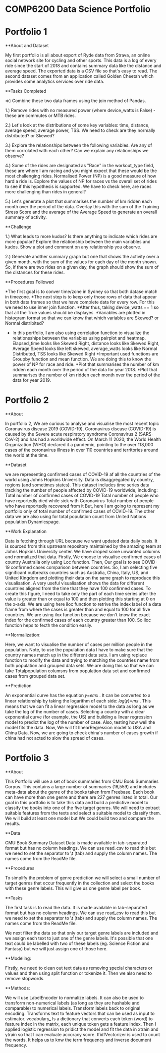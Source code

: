 COMP6200 Data Science Portfolio 
===========================

Portfolio 1
=========
**About and Dataset

My first portfolio is all about export of Ryde data from Strava, an online social network site for cycling and other sports.
This data is a log of every ride since the start of 2018 and contains summary data like the distance and average speed.
The exported data is a CSV file so that's easy to read.
The second dataset comes from an application called Golden Cheetah which provides some analytics services over ride data.

**Tasks Completed

=>) Combine these two data frames using the join method of Pandas.

1.) Remove rides with no measured power (where device_watts is False) - these are commutes or MTB rides.

2.) Let's look at the distributions of some key variables: time, distance, average speed, average power, TSS. We need to check are they normally distributed? or Skewed?

3.) Explore the relationships between the following variables. Are any of them corrolated with each other? Can we explain any relationships we observe?

4.) Some of the rides are designated as "Race" in the workout_type field, these are where I am racing and you might expect that these would be the most challenging rides. Normalised Power (NP) is a good measure of how hard a ride is. Explore the values of NP for races vs the overall set of rides to see if this hypothesis is supported. We have to check here, are races more challenging than rides in general?

5.) Let's generate a plot that summarises the number of km ridden each month over the period of the data. Overlay this with the sum of the Training Stress Score and the average of the Average Speed to generate an overall summary of activity.

**Challenge

1.) What leads to more kudos? Is there anything to indicate which rides are more popular? Explore the relationship between the main variables and kudos. Show a plot and comment on any relationship you observe.

2.) Generate another summary graph but one that shows the activity over a given month, with the sum of the values for each day of the month shown. So, if there are two rides on a given day, the graph should show the sum of the distances for these rides.

**Procedures Followed

*The first goal is to conver time/zone in Sydney so that both datase match in timezone.
*The next step is to keep only those rows of data that appear in both data frames so that we have complete data for every row. For this we need to use inner join function.
*After thus, taking device_watts == 1 so that all the True values should be displayes.
*Variables are plotted in histogram format so that we can know that which variables are Skewed? or Normal distribited?
* In this portfolio, I am also using correlation function to visualize the relationsships between the variables using pairplot and heatmap.
Elapsed_time looks like Skewed Right, distance looks like Skewed Right, Average Speed looks like left skewed, average_watts looks like Normal Distributed, TSS looks like Skewed Right
*Important used functions are Groupby function and mean function. We are doing this to know the power of NP for race and ride.
*Plot that summarises the number of km ridden each month over the period of the data for year 2018.
*Plot that summarises the number of km ridden each month over the period of the data for year 2019.


Portfolio 2
=========
**About

In portfolio 2, We are curious to analyse and visualise the most recent topic Coronavirus disease 2019 (COVID-19).
Coronavirus disease (COVID-19) is caused by the Severe acute respiratory syndrome Coronavirus 2 (SARS-CoV-2) and has had a worldwide effect.
On March 11 2020, the World Health Organization (WHO) declared it a pandemic, pointing to the over 118,000 cases of the coronavirus illness in over 110 countries and territories around the world at the time.

**Dataset

we are representing confirmed cases of COVID-19 af all the countries of the world using Johns Hopkins University. Data is disaggregated by country, regions (and sometimes states). 
This dataset includes time series data tracking the number of people affected by COVID-19 worldwide, including:
Total number of confirmed cases of COVID-19
Total number of people who have reportedly died while sick with Coronavirus
Total number of people who have reportedly recovered from it
But, here I am going to represent my portfolio only of total number of confirmed cases of COVID-19.
The other data we are also using for total population count from United Nations population Dynamicspage.

**Work Explanation

Data is fetching through URL because we want updated data daily basis. It is sourced from this upstream repository maintained by the amazing team at Johns Hopkins University center.
We have droped some unwanted columns and normalized that data.
Firstly, We choose to visualise confirmed cases of country Australia only using Loc function. Then, Our goal is to see COVID-19 confirmed cases comparison between countries. So, I am selecting five significant outbreaks countries such as Australia, China, Italy, US, and United Kingdom and plotting their data on the same graph to reproduce this visualisation.
A very useful visualisation shows the data for different countries aligned from the time that they have 100 confirmed cases. To create this figure, I need to take only the part of each time series after the value is greater than or equal to 100 and then plotting this starting at 0 on the x-axis. We are using here iloc function to retrive the index label of a data frame from where the cases is greater than and equal to 100 for all five countries.
We are using ilox function because we don't know the exact index for the confirmed cases of each country greater than 100. So iloc function heps to fecth the condition easily.

**Normalization:

Here, we want to visualise the number of cases per million people in the population.
Note, to use the population data I have to make sure that the country names match up in the different data sets. I am using replace function to modify the data and trying to matching the countries name from both population and grouped data sets. We are doing this so that we can take Totalpopulation columsns from population data set and confirmed cases from grouped data set.

**Prediction

An exponential curve has the equation  𝑦=𝑒𝑚𝑥 . It can be converted to a linear relationship by taking the logarithm of each side:  𝑙𝑜𝑔(𝑦)=𝑚𝑥 . This means that we can fit a linear regression model to the data as long as we take the log of the number of cases.
Selecting a country with a clear exponential curve (for example, the US) and building a linear regression model to predict the log of the number of case. Also, testing how well the model fits the data.
Now, We will fit lInearRegression model to USA and China Data.
Now, we are going to check china's number of cases growth if china had not acted to slow the spread of cases.


Portfolio 3
=========
**About

This Portfolio will use a set of book summaries from CMU Book Summaries Corpus. This contains a large number of summaries (16,559) and includes meta-data about the genre of the books taken from Freebase. Each book can have more than one genre and there are 227 genres listed in total.
Our goal in this portfolio is to take this data and build a predictive model to classify the books into one of the five target genres. We will need to extract suitable features from the texts and select a suitable model to classify them. We will build at least one model but We could build two and compare the results.

**Data

CMU Book Summary Dataset
Data is made available in tab-separated format but has no column headings. We can use read_csv to read this but we need to set the separator to \t (tab) and supply the column names. The names come from the ReadMe file.

**Procedures

To simplify the problem of genre prediction we will select a small number of target genres that occur frequently in the collection and select the books with these genre labels. This will give us one genre label per book.

**Tasks

The first task is to read the data. It is made available in tab-separated format but has no column headings. We can use read_csv to read this but we need to set the separator to \t (tab) and supply the column names. The names come from the ReadMe file.

We next filter the data so that only our target genre labels are included and we assign each text to just one of the genre labels. It's possible that one text could be labelled with two of these labels (eg. Science Fiction and Fantasy) but we will just assign one of those here.

**Modeling:

Firstly, we need to clean out text data as removing special characters or values and then using split function or tokenize it. Then we also need to remove stopwords.

**Methods:

We will use LabelEncoder to normalize labels. It can also be used to transform non-numerical labels (as long as they are hashable and comparable) to numerical labels. 
Transform labels back to original encoding. Transforms text to feature vectors that can be used as input to estimator. vocabulary_ Is a dictionary that converts each token (word) to feature index in the matrix, each unique token gets a feature index.
Then I applied logistic regression to pridict the model and fit the data in xtrain and ytrain so that I can evaluate accoracy score.
tfidfVectorizer is used to count the words. It helps us to knw the term frequency and inverse document frequency.
